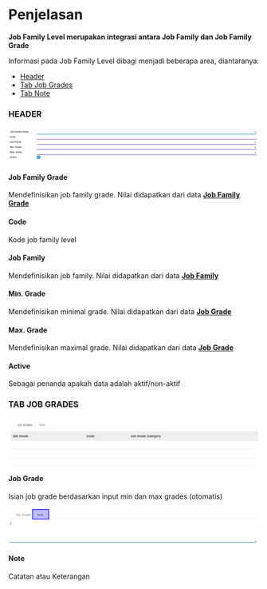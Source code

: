 # Penjelasan

**Job Family Level merupakan integrasi antara Job Family dan Job Family Grade**

Informasi pada Job Family Level dibagi menjadi beberapa area, diantaranya:

* [Header](#bagian-header)
* [Tab Job Grades](#tab-job-grades)
* [Tab Note](#tab-note)

### <a name="bagian-header">HEADER</a>

![](../../img/job-family-level/header.png)

#### <a name="field-name">Job Family Grade</a>

Mendefinisikan job family grade. Nilai didapatkan dari data **[Job Family Grade](../job-family-grade/penjelasan.md#field-nama)**

#### <a name="field-code">Code</a>

Kode job family level

#### <a name="field-job-family-id">Job Family</a>

Mendefinisikan job family. Nilai didapatkan dari data **[Job Family](../job-family/penjelasan.md#field-nama)**


#### <a name="field-min-grade">Min. Grade</a>

Mendefinisikan minimal grade. Nilai didapatkan dari data **[Job Grade](../job-grade/penjelasan.md#field-nama)**

#### <a name="field-max-grade">Max. Grade</a>

Mendefinisikan maximal grade. Nilai didapatkan dari data **[Job Grade](../job-grade/penjelasan.md#field-nama)**

#### <a name="field-active">Active</a>

Sebagai penanda apakah data adalah aktif/non-aktif

### <a name="tab-job-grades">TAB JOB GRADES</a>

![](../../img/job-family-level/tab-job-grade.png)

#### <a name="field-tab-job-grades">Job Grade</a>

Isian job grade berdasarkan input min dan max grades (otomatis)

![](../../img/job-family-level/tab-note.png)

#### <a name="field-note">Note</a>

Catatan atau Keterangan
